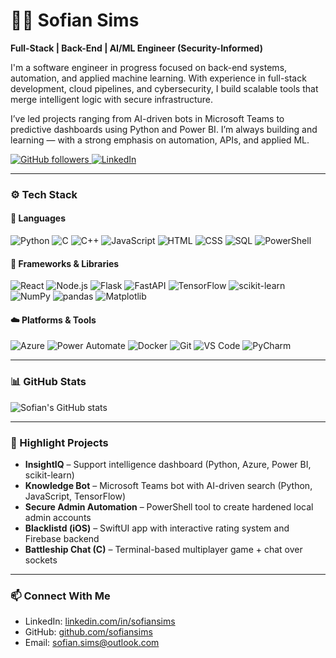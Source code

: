 # 👨‍💻 Sofian Sims

**Full-Stack | Back-End | AI/ML Engineer (Security-Informed)**

I'm a software engineer in progress focused on back-end systems, automation, and applied machine learning. With experience in full-stack development, cloud pipelines, and cybersecurity, I build scalable tools that merge intelligent logic with secure infrastructure.

I’ve led projects ranging from AI-driven bots in Microsoft Teams to predictive dashboards using Python and Power BI. I’m always building and learning — with a strong emphasis on automation, APIs, and applied ML.

<p align="left">
  <a href="https://github.com/sofiansims?tab=followers">
    <img alt="GitHub followers" title="Follow me on GitHub" 
         src="https://custom-icon-badges.demolab.com/github/followers/sofian-sims?color=236ad3&label=FOLLOWERS&logo=github&labelColor=1155ba&style=for-the-badge"/>
  </a>
  <a href="https://linkedin.com/in/sofiansims">
    <img alt="LinkedIn" title="Connect with me on LinkedIn"
         src="https://img.shields.io/badge/LinkedIn-Follow-blue?logo=linkedin&style=for-the-badge"/>
  </a>
</p>

---

### ⚙️ Tech Stack

#### 🧠 Languages
![Python](https://img.shields.io/badge/Python-3776AB?style=for-the-badge&logo=python&logoColor=white)
![C](https://img.shields.io/badge/C-00599C?style=for-the-badge&logo=c&logoColor=white)
![C++](https://img.shields.io/badge/C%2B%2B-004482?style=for-the-badge&logo=c%2B%2B&logoColor=white)
![JavaScript](https://img.shields.io/badge/JavaScript-F7DF1E?style=for-the-badge&logo=javascript&logoColor=black)
![HTML](https://img.shields.io/badge/HTML5-E34F26?style=for-the-badge&logo=html5&logoColor=white)
![CSS](https://img.shields.io/badge/CSS3-1572B6?style=for-the-badge&logo=css3&logoColor=white)
![SQL](https://img.shields.io/badge/SQL-4479A1?style=for-the-badge&logo=postgresql&logoColor=white)
![PowerShell](https://img.shields.io/badge/PowerShell-012456?style=for-the-badge&logo=powershell&logoColor=white)

#### 🧱 Frameworks & Libraries
![React](https://img.shields.io/badge/React-20232A?style=for-the-badge&logo=react&logoColor=61DAFB)
![Node.js](https://img.shields.io/badge/Node.js-339933?style=for-the-badge&logo=nodedotjs&logoColor=white)
![Flask](https://img.shields.io/badge/Flask-000000?style=for-the-badge&logo=flask&logoColor=white)
![FastAPI](https://img.shields.io/badge/FastAPI-009688?style=for-the-badge&logo=fastapi&logoColor=white)
![TensorFlow](https://img.shields.io/badge/TensorFlow-FF6F00?style=for-the-badge&logo=tensorflow&logoColor=white)
![scikit-learn](https://img.shields.io/badge/scikit--learn-F7931E?style=for-the-badge&logo=scikit-learn&logoColor=white)
![NumPy](https://img.shields.io/badge/Numpy-013243?style=for-the-badge&logo=numpy&logoColor=white)
![pandas](https://img.shields.io/badge/Pandas-150458?style=for-the-badge&logo=pandas&logoColor=white)
![Matplotlib](https://img.shields.io/badge/Matplotlib-ffffff?style=for-the-badge&logo=matplotlib&logoColor=black)

#### ☁️ Platforms & Tools
![Azure](https://img.shields.io/badge/Azure-0078D4?style=for-the-badge&logo=microsoftazure&logoColor=white)
![Power Automate](https://img.shields.io/badge/Power_Automate-0066FF?style=for-the-badge&logo=microsoftpowerautomate&logoColor=white)
![Docker](https://img.shields.io/badge/Docker-2496ED?style=for-the-badge&logo=docker&logoColor=white)
![Git](https://img.shields.io/badge/Git-F05032?style=for-the-badge&logo=git&logoColor=white)
![VS Code](https://img.shields.io/badge/VS_Code-007ACC?style=for-the-badge&logo=visualstudiocode&logoColor=white)
![PyCharm](https://img.shields.io/badge/PyCharm-000000?style=for-the-badge&logo=pycharm&logoColor=white)

---

### 📊 GitHub Stats

![Sofian's GitHub stats](https://github-readme-stats.vercel.app/api?username=sofiansims&show_icons=true&theme=radical)

---

### 🚀 Highlight Projects

- **InsightIQ** – Support intelligence dashboard (Python, Azure, Power BI, scikit-learn)  
- **Knowledge Bot** – Microsoft Teams bot with AI-driven search (Python, JavaScript, TensorFlow)  
- **Secure Admin Automation** – PowerShell tool to create hardened local admin accounts  
- **Blacklistd (iOS)** – SwiftUI app with interactive rating system and Firebase backend  
- **Battleship Chat (C)** – Terminal-based multiplayer game + chat over sockets  

---

### 📫 Connect With Me

- LinkedIn: [linkedin.com/in/sofiansims](https://linkedin.com/in/sofiansims)
- GitHub: [github.com/sofiansims](https://github.com/sofiansims)
- Email: sofian.sims@outlook.com
